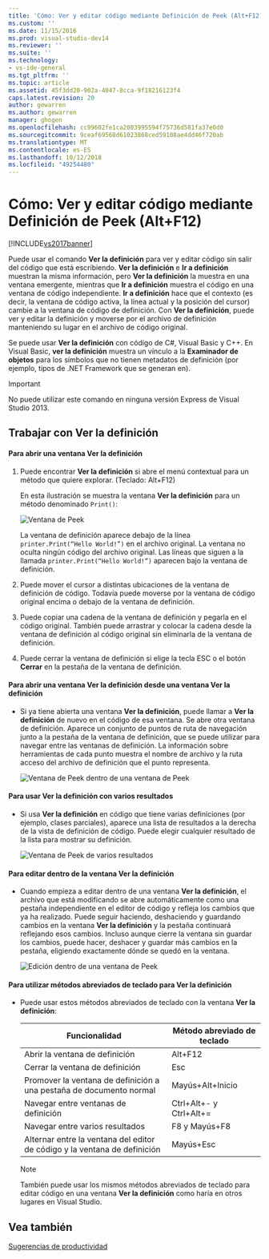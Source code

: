 ```yaml
---
title: 'Cómo: Ver y editar código mediante Definición de Peek (Alt+F12) | Microsoft Docs'
ms.custom: ''
ms.date: 11/15/2016
ms.prod: visual-studio-dev14
ms.reviewer: ''
ms.suite: ''
ms.technology:
- vs-ide-general
ms.tgt_pltfrm: ''
ms.topic: article
ms.assetid: 45f3dd20-902a-4047-8cca-9f18216123f4
caps.latest.revision: 20
author: gewarren
ms.author: gewarren
manager: ghogen
ms.openlocfilehash: cc99602fe1ca2003995594f75736d581fa37e0d0
ms.sourcegitcommit: 9ceaf69568d61023868ced59108ae4dd46f720ab
ms.translationtype: MT
ms.contentlocale: es-ES
ms.lasthandoff: 10/12/2018
ms.locfileid: "49254480"
---
```

# <a name="how-to-view-and-edit-code-by-using-peek-definition-altf12"></a>Cómo: Ver y editar código mediante Definición de Peek (Alt+F12)
[!INCLUDE[vs2017banner](../includes/vs2017banner.md)]

Puede usar el comando **Ver la definición** para ver y editar código sin salir del código que está escribiendo. **Ver la definición** e **Ir a definición** muestran la misma información, pero **Ver la definición** la muestra en una ventana emergente, mientras que **Ir a definición** muestra el código en una ventana de código independiente. **Ir a definición** hace que el contexto (es decir, la ventana de código activa, la línea actual y la posición del cursor) cambie a la ventana de código de definición. Con **Ver la definición**, puede ver y editar la definición y moverse por el archivo de definición manteniendo su lugar en el archivo de código original.  
  
 Se puede usar **Ver la definición** con código de C#, Visual Basic y C++. En Visual Basic, **ver la definición** muestra un vínculo a la **Examinador de objetos** para los símbolos que no tienen metadatos de definición (por ejemplo, tipos de .NET Framework que se generan en).  
  
> [!IMPORTANT]
>  No puede utilizar este comando en ninguna versión Express de Visual Studio 2013.  
  
## <a name="working-with-peek-definition"></a>Trabajar con Ver la definición  
  
#### <a name="to-open-a-peek-definition-window"></a>Para abrir una ventana Ver la definición  
  
1.  Puede encontrar **Ver la definición** si abre el menú contextual para un método que quiere explorar. (Teclado: Alt+F12)  
  
     En esta ilustración se muestra la ventana **Ver la definición** para un método denominado `Print()`:  
  
     ![Ventana de Peek](../ide/media/peekwindow.png "PeekWindow")  
  
     La ventana de definición aparece debajo de la línea `printer.Print(“Hello World!”)` en el archivo original. La ventana no oculta ningún código del archivo original. Las líneas que siguen a la llamada `printer.Print(“Hello World!”)` aparecen bajo la ventana de definición.  
  
2.  Puede mover el cursor a distintas ubicaciones de la ventana de definición de código. Todavía puede moverse por la ventana de código original encima o debajo de la ventana de definición.  
  
3.  Puede copiar una cadena de la ventana de definición y pegarla en el código original. También puede arrastrar y colocar la cadena desde la ventana de definición al código original sin eliminarla de la ventana de definición.  
  
4.  Puede cerrar la ventana de definición si elige la tecla ESC o el botón **Cerrar** en la pestaña de la ventana de definición.  
  
#### <a name="to-open-a-peek-definition-window-from-within-a-peek-definition-window"></a>Para abrir una ventana Ver la definición desde una ventana Ver la definición  
  
-   Si ya tiene abierta una ventana **Ver la definición**, puede llamar a **Ver la definición** de nuevo en el código de esa ventana. Se abre otra ventana de definición. Aparece un conjunto de puntos de ruta de navegación junto a la pestaña de la ventana de definición, que se puede utilizar para navegar entre las ventanas de definición. La información sobre herramientas de cada punto muestra el nombre de archivo y la ruta acceso del archivo de definición que el punto representa.  
  
     ![Ventana de Peek dentro de una ventana de Peek](../ide/media/peekwithinpeek.png "PeekWithinPeek")  
  
#### <a name="to-use-peek-definition-with-multiple-results"></a>Para usar Ver la definición con varios resultados  
  
-   Si usa **Ver la definición** en código que tiene varias definiciones (por ejemplo, clases parciales), aparece una lista de resultados a la derecha de la vista de definición de código. Puede elegir cualquier resultado de la lista para mostrar su definición.  
  
     ![Ventana de Peek de varios resultados](../ide/media/peekmultiple.png "PeekMultiple")  
  
#### <a name="to-edit-inside-the-peek-definition-window"></a>Para editar dentro de la ventana Ver la definición  
  
-   Cuando empieza a editar dentro de una ventana **Ver la definición**, el archivo que está modificando se abre automáticamente como una pestaña independiente en el editor de código y refleja los cambios que ya ha realizado. Puede seguir haciendo, deshaciendo y guardando cambios en la ventana **Ver la definición** y la pestaña continuará reflejando esos cambios. Incluso aunque cierre la ventana sin guardar los cambios, puede hacer, deshacer y guardar más cambios en la pestaña, eligiendo exactamente dónde se quedó en la ventana.  
  
     ![Edición dentro de una ventana de Peek](../ide/media/peekedit.png "PeekEdit")  
  
#### <a name="to-use-keyboard-shortcuts-for-peek-definition"></a>Para utilizar métodos abreviados de teclado para Ver la definición  
  
-   Puede usar estos métodos abreviados de teclado con la ventana **Ver la definición**:  
  
    |Funcionalidad|Método abreviado de teclado|  
    |-------------------|-----------------------|  
    |Abrir la ventana de definición|Alt+F12|  
    |Cerrar la ventana de definición|Esc|  
    |Promover la ventana de definición a una pestaña de documento normal|Mayús+Alt+Inicio|  
    |Navegar entre ventanas de definición|Ctrl+Alt+- y Ctrl+Alt+=|  
    |Navegar entre varios resultados|F8 y Mayús+F8|  
    |Alternar entre la ventana del editor de código y la ventana de definición|Mayús+Esc|  
  
    > [!NOTE]
    >  También puede usar los mismos métodos abreviados de teclado para editar código en una ventana **Ver la definición** como haría en otros lugares en Visual Studio.  
  
## <a name="see-also"></a>Vea también  
 [Sugerencias de productividad](../ide/productivity-tips-for-visual-studio.md)



